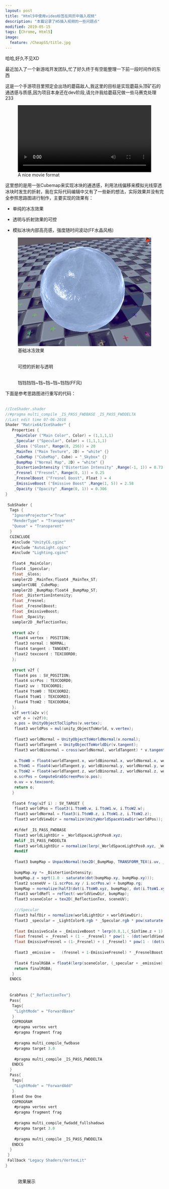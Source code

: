 ```yaml
---
layout: post
title: "Html5中使用video标签在网页中插入视频"
description: "本篇记录了H5插入视频的一些问题点"
modified: 2019-05-15
tags: [Chrome, Html5]
image:
  feature: /CheapSS/title.jpg
---
```


哈哈,好久不见XD

最近加入了一个新游戏开发团队,忙了好久终于有空能整理一下前一段时间作的东西

这是一个手游项目里预定会出场的蘑菇敌人,我这里的目标是实现蘑菇头顶矿石的通透感与质感,因为项目本身还在dev阶段,请允许我给蘑菇兄做一些马赛克处理233

<figure class="large">
    <div class="myvideo">
       <video  style="display:block; width:100%; height:auto;" autoplay controls loop="loop">
           <source src="/images/CheapSS/output.mp4" type="video/mp4" />
       </video>
    </div>
<figcaption>A nice movie format</figcaption>
</figure>



这里想的是用一张Cubemap来实现冰块的通透感，利用法线偏移来模拟光线穿透冰块时发生的折射，我在实际代码编辑中又有了一些新的想法，实际效果并没有完全参照思路图进行制作，主要实现的效果有：

- 单纯的冰冻效果

- 透明与折射效果的可控

- 模拟冰块内部高亮感，强度随时间波动(FF水晶风格)

<figure>
 <a href="/images/ice_show_1.gif"><img src="/images/ice_show_1.gif" alt=""></a>
 <figcaption>基础冰冻效果</figcaption>
</figure>

<figure>
 <a href="/images/ice_show_2.gif"><img src="/images/ice_show_2.gif" alt=""></a>
 <figcaption>可控的折射与透明</figcaption>
</figure>

<figure>
 <a href="/images/ice_show_3.gif"><img src="/images/ice_show_3.gif" alt=""></a>
 <figcaption>铛铛铛铛~铛~铛~铛~铛铛(FF风)</figcaption>
</figure>

下面是参考思路图进行重写的代码：

```c#

//IceShader.shader
//#pragma multi_compile _IS_PASS_FWDBASE _IS_PASS_FWDDELTA
//Last edit time 07-06-2018
Shader "Matrix64/IceShader" {
   Properties {
    _MainColor ("Main Color", Color) = (1,1,1,1)
    _Specular ("Specular", Color) = (1,1,1,1)
    _Gloss ("Gloss", Range(8, 256)) = 20
    _MainTex ("Main Texture", 2D) = "white" {}
    _CubeMap ("CubeMap", Cube) = "_Skybox" {}
    _BumpMap ("Normal Map", 2D) = "white" {}
    _DistertionIntensity ("Distertion Intensity" ,Range(-1, 1)) = 0.73
    _Fresnel ("Fresnel", Range(0, 1)) = 0.25
    _FresnelBoost ("Fresnel Boost", Float ) = 4
    _EmissiveBoost ("Emissive Boost" ,Range(1, 5)) = 2.58
    _Opacity ("Opacity" ,Range(0, 1)) = 0.306
}

 SubShader {
  Tags {
   "IgnoreProjector"="True"
   "RenderType" = "Transparent"
   "Queue" = "Transparent"
  }
  CGINCLUDE
   #include "UnityCG.cginc"
   #include "AutoLight.cginc"
   #include "Lighting.cginc"

   float4 _MainColor;
   float4 _Specular;
   float _Gloss;
   sampler2D _MainTex;float4 _MainTex_ST;
   samplerCUBE _CubeMap;
   sampler2D _BumpMap;float4 _BumpMap_ST;
   float _DistertionIntensity;
   float _Fresnel;
   float _FresnelBoost;
   float _EmissiveBoost;
   float _Opacity;
   sampler2D _ReflectionTex;

   struct a2v {
    float4 vertex : POSITION;
    float3 normal : NORMAL;
    float4 tangent : TANGENT;
    float2 texcoord : TEXCOORD0;
   };

   struct v2f {
    float4 pos : SV_POSITION;
    float4 scrPos : TEXCOORD0;
    float2 uv : TEXCOORD1;
    float4 TtoW0 : TEXCOORD2;
    float4 TtoW1 : TEXCOORD3;
    float4 TtoW2 : TEXCOORD4;
   };
   v2f vert(a2v v){
    v2f o = (v2f)0;
    o.pos = UnityObjectToClipPos(v.vertex);
    float3 worldPos = mul(unity_ObjectToWorld, v.vertex);

    float3 worldNormal = UnityObjectToWorldNormal(v.normal);
    float3 worldTangent = UnityObjectToWorldDir(v.tangent);
    float3 worldBinormal = cross(worldNormal, worldTangent) * v.tangent.w;

    o.TtoW0 = float4(worldTangent.x, worldBinormal.x, worldNormal.x, worldPos.x);
    o.TtoW1 = float4(worldTangent.y, worldBinormal.y, worldNormal.y, worldPos.y);
    o.TtoW2 = float4(worldTangent.z, worldBinormal.z, worldNormal.z, worldPos.z);
    o.scrPos = ComputeGrabScreenPos(o.pos);
    o.uv = v.texcoord;
    return o;
   }

   float4 frag(v2f i) : SV_TARGET {
    float3 worldPos = float3(i.TtoW0.w, i.TtoW1.w, i.TtoW2.w);
    float3 worldNormal = float3(i.TtoW0.z, i.TtoW1.z, i.TtoW2.z);
    float3 worldViewDir = normalize(UnityWorldSpaceViewDir(worldPos));

    #ifdef _IS_PASS_FWDBASE
    float3 worldLightDir = _WorldSpaceLightPos0.xyz;
    #elif _IS_PASS_FWDDELTA
    float3 worldLightDir = normalize(lerp(_WorldSpaceLightPos0.xyz, _WorldSpaceLightPos0.xyz - worldPos.xyz, _WorldSpaceLightPos0.w));
    #endif

    float3 bumpMap = UnpackNormal(tex2D(_BumpMap, TRANSFORM_TEX(i.uv, _BumpMap)));

    bumpMap.xy *= _DistertionIntensity;
    bumpMap.z = sqrt(1.0 - saturate(dot(bumpMap.xy, bumpMap.xy)));
    float2 sceneUV = (i.scrPos.xy / i.scrPos.w) + bumpMap.rg;
    bumpMap = normalize(half3(dot(i.TtoW0.xyz, bumpMap), dot(i.TtoW1.xyz, bumpMap), dot(i.TtoW2.xyz, bumpMap)));
    float3 worldRefl = reflect(-worldViewDir, bumpMap);
    float3 sceneColor = tex2D(_ReflectionTex, sceneUV);

    ///Specular
    float3 halfDir = normalize(worldLightDir + worldViewDir);
    float3 _specular = _LightColor0.rgb * _Specular.rgb * pow(saturate(dot(bumpMap,halfDir)), _Gloss);

    float EmissiveScale = _EmissiveBoost * lerp(0.8,1,(_SinTime.z + 1) * 0.5);
    float fresnel = _Fresnel + (1 - _Fresnel) * pow(1 - (dot(worldViewDir, bumpMap)),5);
    float EmissiveFresnel = (1-_Fresnel) + ( _Fresnel) * pow(1 - (dot(worldViewDir * EmissiveScale, bumpMap)),5);

    float3 _emissive =   (fresnel + 1-EmissiveFresnel) * _FresnelBoost * texCUBE(_CubeMap, worldRefl).rgb * tex2D(_MainTex, TRANSFORM_TEX(i.uv, _MainTex)).rgb * _MainColor.rgb;

    float4 finalRGBA = float4(lerp(sceneColor, (_specular + _emissive) , _Opacity) ,1);
    return finalRGBA;
   }
  ENDCG


  GrabPass {"_ReflectionTex"}
  Pass{
   Tags{
    "LightMode" = "ForwardBase"
   }
   CGPROGRAM
    #pragma vertex vert
    #pragma fragment frag

    #pragma multi_compile_fwdbase
    #pragma target 3.0

    #pragma multi_compile _IS_PASS_FWDDELTA
   ENDCG
  }
  Pass{
   Tags{
    "LightMode" = "ForwardAdd"
   }
   Blend One One
   CGPROGRAM
    #pragma vertex vert
    #pragma fragment frag

    #pragma multi_compile_fwdadd_fullshadows
    #pragma target 3.0

    #pragma multi_compile _IS_PASS_FWDDELTA
   ENDCG
  }
 }
 Fallback "Legacy Shaders/VertexLit"
}
```
<figure>
 <a href="/images/ice_show_4.gif"><img src="/images/ice_show_4.gif" alt=""></a>
 <figcaption>效果展示</figcaption>
</figure>
